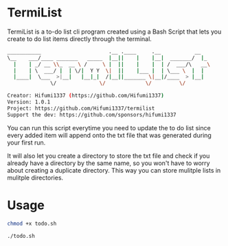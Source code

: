 # TermiList
TermiList is a to-do list cli program created using a Bash Script that lets you create to do list items directly through the terminal.

```bash
___________                      .__ .____     .__           __   
\__    ___/____ _______   _____  |__||    |    |__|  _______/  |_ 
  |    | _/ __ \\_  __ \ /     \ |  ||    |    |  | /  ___/\   __\
  |    | \  ___/ |  | \/|  Y Y  \|  ||    |___ |  | \___ \  |  |  
  |____|  \___  >|__|   |__|_|  /|__||_______ \|__|/____  > |__|  
              \/              \/             \/         \/        

Creator: Hifumi1337 (https://github.com/Hifumi1337)
Version: 1.0.1
Project: https://github.com/Hifumi1337/termilist
Support the dev: https://github.com/sponsors/hifumi1337
```

You can run this script everytime you need to update the to do list since every added item will append onto the txt file that was generated during your first run.

It will also let you create a directory to store the txt file and check if you already have a directory by the same name, so you won't have to worry about creating a duplicate directory. This way you can store mulitple lists in mulitple directories.

# Usage
```bash
chmod +x todo.sh
```
```bash
./todo.sh
```